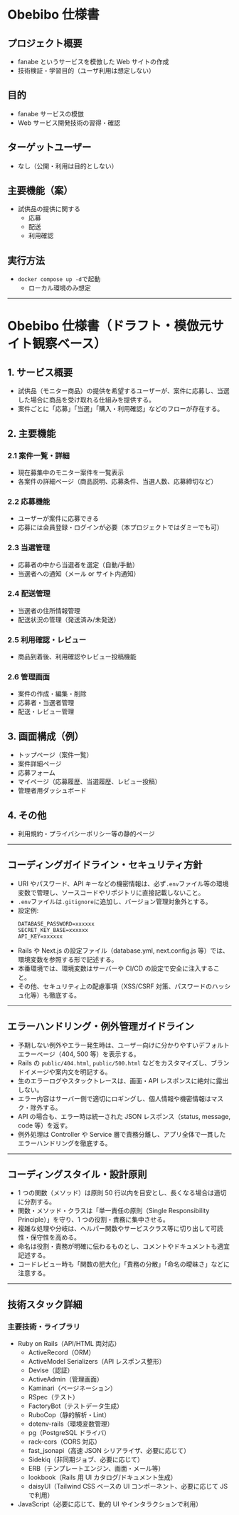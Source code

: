 # Obebibo 仕様書

## プロジェクト概要

- fanabe というサービスを模倣した Web サイトの作成
- 技術検証・学習目的（ユーザ利用は想定しない）

## 目的

- fanabe サービスの模倣
- Web サービス開発技術の習得・確認

## ターゲットユーザー

- なし（公開・利用は目的としない）

## 主要機能（案）

- 試供品の提供に関する
  - 応募
  - 配送
  - 利用確認

## 実行方法
- `docker compose up -d`で起動
  - ローカル環境のみ想定

---

# Obebibo 仕様書（ドラフト・模倣元サイト観察ベース）

## 1. サービス概要

- 試供品（モニター商品）の提供を希望するユーザーが、案件に応募し、当選した場合に商品を受け取れる仕組みを提供する。
- 案件ごとに「応募」「当選」「購入・利用確認」などのフローが存在する。

## 2. 主要機能

### 2.1 案件一覧・詳細

- 現在募集中のモニター案件を一覧表示
- 各案件の詳細ページ（商品説明、応募条件、当選人数、応募締切など）

### 2.2 応募機能

- ユーザーが案件に応募できる
- 応募には会員登録・ログインが必要（本プロジェクトではダミーでも可）

### 2.3 当選管理

- 応募者の中から当選者を選定（自動/手動）
- 当選者への通知（メール or サイト内通知）

### 2.4 配送管理

- 当選者の住所情報管理
- 配送状況の管理（発送済み/未発送）

### 2.5 利用確認・レビュー

- 商品到着後、利用確認やレビュー投稿機能

### 2.6 管理画面

- 案件の作成・編集・削除
- 応募者・当選者管理
- 配送・レビュー管理

## 3. 画面構成（例）

- トップページ（案件一覧）
- 案件詳細ページ
- 応募フォーム
- マイページ（応募履歴、当選履歴、レビュー投稿）
- 管理者用ダッシュボード

## 4. その他

- 利用規約・プライバシーポリシー等の静的ページ

---

## コーディングガイドライン・セキュリティ方針

- URI やパスワード、API キーなどの機密情報は、必ず`.env`ファイル等の環境変数で管理し、ソースコードやリポジトリに直接記載しないこと。
- `.env`ファイルは`.gitignore`に追加し、バージョン管理対象外とする。
- 設定例:
  ```env
  DATABASE_PASSWORD=xxxxxx
  SECRET_KEY_BASE=xxxxxx
  API_KEY=xxxxxx
  ```
- Rails や Next.js の設定ファイル（database.yml, next.config.js 等）では、環境変数を参照する形で記述する。
- 本番環境では、環境変数はサーバーや CI/CD の設定で安全に注入すること。
- その他、セキュリティ上の配慮事項（XSS/CSRF 対策、パスワードのハッシュ化等）も徹底する。

---

## エラーハンドリング・例外管理ガイドライン

- 予期しない例外やエラー発生時は、ユーザー向けに分かりやすいデフォルトエラーページ（404, 500 等）を表示する。
- Rails の `public/404.html`, `public/500.html` などをカスタマイズし、ブランドイメージや案内文を明記する。
- 生のエラーログやスタックトレースは、画面・API レスポンスに絶対に露出しない。
- エラー内容はサーバー側で適切にロギングし、個人情報や機密情報はマスク・除外する。
- API の場合も、エラー時は統一された JSON レスポンス（status, message, code 等）を返す。
- 例外処理は Controller や Service 層で責務分離し、アプリ全体で一貫したエラーハンドリングを徹底する。

---

## コーディングスタイル・設計原則

- 1 つの関数（メソッド）は原則 50 行以内を目安とし、長くなる場合は適切に分割する。
- 関数・メソッド・クラスは「単一責任の原則（Single Responsibility Principle）」を守り、1 つの役割・責務に集中させる。
- 複雑な処理や分岐は、ヘルパー関数やサービスクラス等に切り出して可読性・保守性を高める。
- 命名は役割・責務が明確に伝わるものとし、コメントやドキュメントも適宜記述する。
- コードレビュー時も「関数の肥大化」「責務の分散」「命名の曖昧さ」などに注意する。

---

## 技術スタック詳細

### 主要技術・ライブラリ

- Ruby on Rails（API/HTML 両対応）
  - ActiveRecord（ORM）
  - ActiveModel Serializers（API レスポンス整形）
  - Devise（認証）
  - ActiveAdmin（管理画面）
  - Kaminari（ページネーション）
  - RSpec（テスト）
  - FactoryBot（テストデータ生成）
  - RuboCop（静的解析・Lint）
  - dotenv-rails（環境変数管理）
  - pg（PostgreSQL ドライバ）
  - rack-cors（CORS 対応）
  - fast_jsonapi（高速 JSON シリアライザ、必要に応じて）
  - Sidekiq（非同期ジョブ、必要に応じて）
  - ERB（テンプレートエンジン、画面・メール等）
  - lookbook（Rails 用 UI カタログ/ドキュメント生成）
  - daisyUI（Tailwind CSS ベースの UI コンポーネント、必要に応じて JS で利用）
- JavaScript（必要に応じて、動的 UI やインタラクションで利用）
